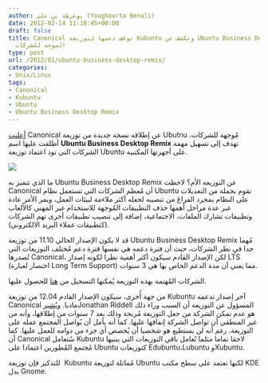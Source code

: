```yaml
---
author: يوغرطة بن علي (Youghourta Benali)
date: 2012-02-14 11:10:45+00:00
draft: false
title: Canonical توقف دعمها لتوزيعة Kubuntu وتكشف عن Ubuntu Business Desktop Remix
  الموجه للشركات
type: post
url: /2012/02/ubuntu-business-desktop-remix/
categories:
- Unix/Linux
tags:
- Canonical
- Kubuntu
- Ubuntu
- Ubuntu Business Desktop Remix
---
```


[أعلنت](http://blog.canonical.com/2012/02/10/introducing-the-ubuntu-business-desktop-remix-by-canonical/) Canonical عن إطلاقه نسخة جديدة من توزيعة Ubutnu مُوجهة للشركات، أطلقت عليها اسم **Ubuntu Business Desktop Remix** تهدف إلى تسهيل مهمة الشركات التي تود اعتماد توزيعة Ubuntu على أجهزتها المكتبية.




[![](https://www.it-scoop.com/wp-content/uploads/2010/03/new-logo-ubuntu.png)
](https://www.it-scoop.com/wp-content/uploads/2010/03/new-logo-ubuntu.png)




ما الذي تتميز به Ubuntu Business Desktop Remix عن التوزيعة الأم؟ لاحظت Canonical أن مُعظم الشركات التي تستعمل نظام Ubuntu تقوم بجملة من التعديلات على النظام بمجرد الفراغ من تنصيبه لجعله أكثر ملاءمة لبيئات العمل، ويمر الأمر عادة عبر عدة مراحل أهمها حذف التطبيقات المُوجهة للاستخدام غير المهني كالألعاب وتطبيقات تشارك الملفات، الاجتماعية، إضافة إلى تنصيب تطبيقات أخرى تهم الشركات (كتطبيقات عملاء البريد الالكتروني).




قد لا يكون الإصدار الحالي 11.10 من توزيعة Ubuntu Business Desktop Remix مُهما جدا في نظر الشركات، حيث أن فترة دعمه هي نفسها فترة دعم مُختلف التوزيعات التي تُصدرها Canonical، لكن الإصدار القادم سيكون أكثر أهمية نظرا لكونه إصدار LTS (اختصار لعبارة Long Term Support) مما يعني أن مدة الدعم الخاص بها هي 3 سنوات.




الشركات المُهتمة بهذه التوزيعة يُمكنها التسجيل من [هنا](http://www.ubuntu.com/business/desktop/remix) للحصول عليها.




من جهة أُخرى، سيكون الإصدار القادم 12.04 من توزيعة Kubuntu آخر إصدار تدعمه Canonical ماديا. و[يُشير](https://lists.ubuntu.com/archives/kubuntu-devel/2012-February/005782.html)Jonathan Riddell المسؤول عن التوزيعة أن السبب وراء ذلك هو عدم تمكن الشركة من جعل التوزيعة مُربحة وذلك بعد 7 سنوات من إطلاقها، وأنه من غير المنطقي أن تواصل الشركة إنفاقها عليها. كما أنه يأمل أن يُواصل المجتمع عمله على التوزيعة، رغم أنه لن يستطيع هو شخصيا أن يُخصص أي جزء من دوامه للعمل عليها. كما أن Canonical سُتعامل Kubuntu لاحقا تماما مثلما تُعامل باقي التوزيعات التي يبنيها مُجتمع المُطورين اعتمادا على Ubuntu كتوزيعات Edubuntu،Lubuntu وXubuntu.




للتذكير فإن توزيعة  Kubuntu مُماثلة لتوزيعة Ubuntu لكنها تعتمد على سطح مكتب KDE بدل Gnome.
